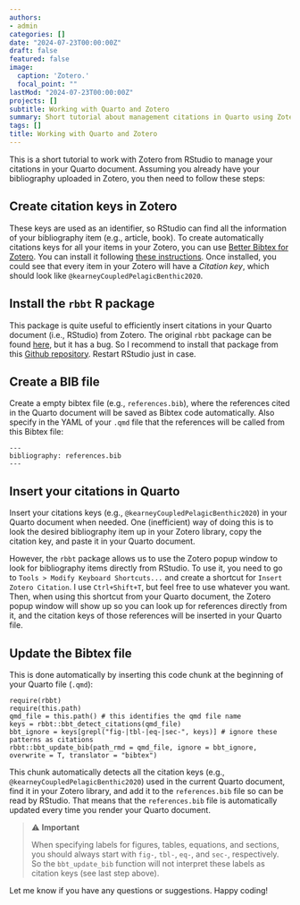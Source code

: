 ```yaml
---
authors:
- admin
categories: []
date: "2024-07-23T00:00:00Z"
draft: false
featured: false
image:
  caption: 'Zotero.'
  focal_point: ""
lastMod: "2024-07-23T00:00:00Z"
projects: []
subtitle: Working with Quarto and Zotero
summary: Short tutorial about management citations in Quarto using Zotero
tags: []
title: Working with Quarto and Zotero
---
```


This is a short tutorial to work with Zotero from RStudio to manage your citations in your Quarto document. Assuming you already have your bibliography uploaded in Zotero, you then need to follow these steps:

## Create citation keys in Zotero

These keys are used as an identifier, so RStudio can find all the information of your bibliography item (e.g., article, book). To create automatically citations keys for all your items in your Zotero, you can use [Better Bibtex for Zotero](https://retorque.re/zotero-better-bibtex/). You can install it following [these instructions](https://retorque.re/zotero-better-bibtex/installation/index.html). Once installed, you could see that every item in your Zotero will have a *Citation key*, which should look like `@kearneyCoupledPelagicBenthic2020`.

## Install the `rbbt` R package

This package is quite useful to efficiently insert citations in your Quarto document (i.e., RStudio) from Zotero. The original `rbbt` package can be found [here](https://github.com/paleolimbot/rbbt), but it has a bug. So I recommend to install that package from this [Github repository](https://github.com/wmoldham/rbbt). Restart RStudio just in case. 

## Create a BIB file

Create a empty bibtex file (e.g., `references.bib`), where the references cited in the Quarto document will be saved as Bibtex code automatically. Also specify in the YAML of your `.qmd` file that the references will be called from this Bibtex file:

```{r, eval=FALSE}
---
bibliography: references.bib
---
```

## Insert your citations in Quarto

Insert your citations keys (e.g., `@kearneyCoupledPelagicBenthic2020`) in your Quarto document when needed. One (inefficient) way of doing this is to look the desired bibliography item up in your Zotero library, copy the citation key, and paste it in your Quarto document. 

However, the `rbbt` package allows us to use the Zotero popup window to look for bibliography items directly from RStudio. To use it, you need to go to `Tools > Modify Keyboard Shortcuts...` and create a shortcut for `Insert Zotero Citation`. I use `Ctrl+Shift+T`, but feel free to use whatever you want. Then, when using this shortcut from your Quarto document, the Zotero popup window will show up so you can look up for references directly from it, and the citation keys of those references will be inserted in your Quarto file. 

## Update the Bibtex file

This is done automatically by inserting this code chunk at the beginning of your Quarto file (`.qmd`):

```{r, eval=FALSE}
require(rbbt)
require(this.path)
qmd_file = this.path() # this identifies the qmd file name
keys = rbbt::bbt_detect_citations(qmd_file)
bbt_ignore = keys[grepl("fig-|tbl-|eq-|sec-", keys)] # ignore these patterns as citations
rbbt::bbt_update_bib(path_rmd = qmd_file, ignore = bbt_ignore, overwrite = T, translator = "bibtex")
```

This chunk automatically detects all the citation keys (e.g., `@kearneyCoupledPelagicBenthic2020`) used in the current Quarto document, find it in your Zotero library, and add it to the `references.bib` file so can be read by RStudio. That means that the `references.bib` file is automatically updated every time you render your Quarto document.

> :warning: **Important**
>
> When specifying labels for figures, tables, equations, and sections, you should always start with `fig-`, `tbl-`, `eq-`, and `sec-`, respectively. So the `bbt_update_bib` function will not interpret these labels as citation keys (see last step above).

Let me know if you have any questions or suggestions. Happy coding!